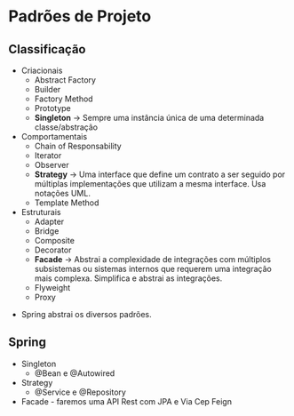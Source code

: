 # Padrões de Projeto

## Classificação
- Criacionais 
  - Abstract Factory
  - Builder
  - Factory Method
  - Prototype
  - **Singleton** -> Sempre uma instância única de uma determinada classe/abstração
- Comportamentais 
  - Chain of Responsability
  - Iterator
  - Observer
  - **Strategy** -> Uma interface que define um contrato a ser seguido por múltiplas implementações que utilizam a mesma interface. Usa notações UML.
  - Template Method
- Estruturais
  - Adapter
  - Bridge
  - Composite
  - Decorator
  - **Facade** -> Abstrai a complexidade de integrações com múltiplos subsistemas ou sistemas internos que requerem uma integração mais complexa. Simplifica e abstrai as integrações.
  - Flyweight
  - Proxy
* Spring abstrai os diversos padrões.

## Spring
- Singleton
  - @Bean e @Autowired
- Strategy
  - @Service e @Repository
- Facade - faremos uma API Rest com JPA e Via Cep Feign

